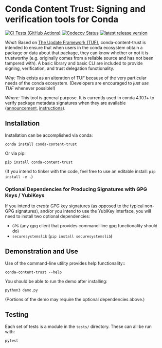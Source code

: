 [ci-tests-badge]: https://github.com/conda/conda-content-trust/workflows/ci.yml/badge.svg
[codecov-badge]: https://img.shields.io/codecov/c/github/conda/conda-build/main.svg?label=coverage
[release-badge]: https://img.shields.io/github/release/conda/conda-build.svg

# Conda Content Trust: Signing and verification tools for Conda

[![CI Tests (GitHub Actions)][ci-tests-badge]](https://github.com/conda/conda-content-trust/actions/workflows/ci.yml)
[![Codecov Status][codecov-badge]](https://codecov.io/gh/conda/conda-content-trust/branch/main)
[![latest release version][release-badge]](https://github.com/conda/conda-content-trust/releases)

*What:* Based on [The Update Framework (TUF)](https://theupdateframework.io/), conda-content-trust is intended to ensure that when users in the conda ecosystem obtain a package or data about that package, they can know whether or not it is trustworthy (e.g. originally comes from a reliable source and has not been tampered with).  A basic library and basic CLI are included to provide signing, verification, and trust delegation functionality.

*Why:* This exists as an alteration of TUF because of the very particular needs of the conda ecosystem.  (Developers are encouraged to *just use TUF* whenever possible!)

*Where:* This tool is general purpose.  It is currently used in conda 4.10.1+ to verify package metadata signatures when they are available ([announcement](https://www.anaconda.com/blog/conda-signature-verification), [instructions](https://docs.anaconda.com/anaconda-commercial/security)).

## Installation

Installation can be accomplished via conda:

```
conda install conda-content-trust
```

Or via pip:

```
pip install conda-content-trust
```

(If you intend to tinker with the code, feel free to use an editable install: `pip install -e .`)

### Optional Dependencies for Producing Signatures with GPG Keys / YubiKeys

If you intend to *create* *GPG* key signatures (as opposed to the typical non-GPG signatures), and/or you intend to use the YubiKey interface, you will need to install two optional dependencies:

- `GPG` (any gpg client that provides command-line gpg functionality should do)
- `securesystemslib` (`pip install securesystemslib`)

## Demonstration and Use

Use of the command-line utility provides help functionality::

```
conda-content-trust --help
```

You should be able to run the demo after installing:

```
python3 demo.py
```

(Portions of the demo may require the optional dependencies above.)


## Testing

Each set of tests is a module in the `tests/` directory.  These can all be run with:

```
pytest
```
